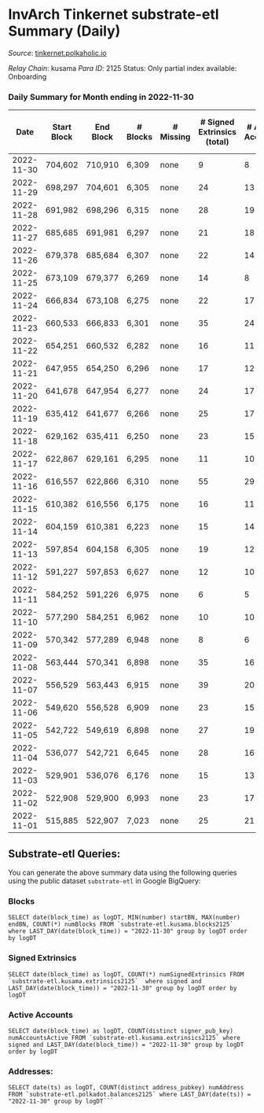 # InvArch Tinkernet substrate-etl Summary (Daily)

_Source_: [tinkernet.polkaholic.io](https://tinkernet.polkaholic.io)

*Relay Chain*: kusama
*Para ID*: 2125
Status: Only partial index available: Onboarding


### Daily Summary for Month ending in 2022-11-30


| Date | Start Block | End Block | # Blocks | # Missing | # Signed Extrinsics (total) | # Active Accounts | # Addresses with Balances | # Events | # Transfers | # XCM Transfers In | # XCM Transfers Out |
| ---- | ----------- | --------- | -------- | --------- | --------------------------- | ----------------- | ------------------------- | -------- | ----------- | ------------------ | ------------------- |
| 2022-11-30 | 704,602 | 710,910 | 6,309 | none  | 9 | 8 | 1,793 | 12,946 | 250  |   |   |
| 2022-11-29 | 698,297 | 704,601 | 6,305 | none  | 24 | 13 | 1,793 | 13,280 | 481  |   | 7  |
| 2022-11-28 | 691,982 | 698,296 | 6,315 | none  | 28 | 19 | 1,792 | 13,443 | 602  |   | 7  |
| 2022-11-27 | 685,685 | 691,981 | 6,297 | none  | 21 | 18 | 1,789 | 13,172 | 420  |   | 4  |
| 2022-11-26 | 679,378 | 685,684 | 6,307 | none  | 22 | 14 | 1,789 | 13,349 | 576  |   | 4  |
| 2022-11-25 | 673,109 | 679,377 | 6,269 | none  | 14 | 8 | 1,789 | 13,040 | 391  |   | 3  |
| 2022-11-24 | 666,834 | 673,108 | 6,275 | none  | 22 | 17 | 1,789 | 13,329 | 617  |   | 3  |
| 2022-11-23 | 660,533 | 666,833 | 6,301 | none  | 35 | 24 | 1,789 | 9,288 | 784  |   | 3  |
| 2022-11-22 | 654,251 | 660,532 | 6,282 | none  | 16 | 11 |  | 13,077 | 375  |   | 4  |
| 2022-11-21 | 647,955 | 654,250 | 6,296 | none  | 17 | 12 |  | 13,096 | 369  |   | 5  |
| 2022-11-20 | 641,678 | 647,954 | 6,277 | none  | 24 | 17 | 1,788 | 13,280 | 531  |   | 7  |
| 2022-11-19 | 635,412 | 641,677 | 6,266 | none  | 25 | 17 |  | 13,162 | 440  |   | 6  |
| 2022-11-18 | 629,162 | 635,411 | 6,250 | none  | 23 | 15 |  | 13,217 | 540  |   | 6  |
| 2022-11-17 | 622,867 | 629,161 | 6,295 | none  | 11 | 10 |  | 13,005 | 320  |   | 2  |
| 2022-11-16 | 616,557 | 622,866 | 6,310 | none  | 55 | 29 | 1,787 | 14,077 | 1,021  |   | 16  |
| 2022-11-15 | 610,382 | 616,556 | 6,175 | none  | 16 | 11 | 1,785 | 12,871 | 389  |   | 3  |
| 2022-11-14 | 604,159 | 610,381 | 6,223 | none  | 15 | 14 |  | 13,035 | 473  |   | 1  |
| 2022-11-13 | 597,854 | 604,158 | 6,305 | none  | 19 | 12 |  | 13,124 | 378  |   | 2  |
| 2022-11-12 | 591,227 | 597,853 | 6,627 | none  | 12 | 10 |  | 13,640 | 295  |   | 1  |
| 2022-11-11 | 584,252 | 591,226 | 6,975 | none  | 6 | 5 |  | 14,157 | 158  |   |   |
| 2022-11-10 | 577,290 | 584,251 | 6,962 | none  | 10 | 10 |  | 14,311 | 310  |   |   |
| 2022-11-09 | 570,342 | 577,289 | 6,948 | none  | 8 | 6 |  | 14,183 | 223  |   | 1  |
| 2022-11-08 | 563,444 | 570,341 | 6,898 | none  | 35 | 16 | 1,784 | 14,892 | 840  |   | 11  |
| 2022-11-07 | 556,529 | 563,443 | 6,915 | none  | 39 | 20 |  | 14,962 | 836  | 1  | 14  |
| 2022-11-06 | 549,620 | 556,528 | 6,909 | none  | 23 | 15 | 1,784 | 14,456 | 469  |   | 4  |
| 2022-11-05 | 542,722 | 549,619 | 6,898 | none  | 27 | 19 | 1,784 | 14,681 | 686  |   | 4  |
| 2022-11-04 | 536,077 | 542,721 | 6,645 | none  | 28 | 16 |  | 14,177 | 670  | 2  | 10  |
| 2022-11-03 | 529,901 | 536,076 | 6,176 | none  | 15 | 13 | 1,784 | 12,923 | 450  | 2  | 3  |
| 2022-11-02 | 522,908 | 529,900 | 6,993 | none  | 23 | 17 |  | 14,798 | 630  | 3  | 6  |
| 2022-11-01 | 515,885 | 522,907 | 7,023 | none  | 25 | 21 | 1,783 | 14,838 | 605  | 1  | 2  |

## Substrate-etl Queries:
You can generate the above summary data using the following queries using the public dataset `substrate-etl` in Google BigQuery:


### Blocks
```
SELECT date(block_time) as logDT, MIN(number) startBN, MAX(number) endBN, COUNT(*) numBlocks FROM `substrate-etl.kusama.blocks2125`  where LAST_DAY(date(block_time)) = "2022-11-30" group by logDT order by logDT
```


### Signed Extrinsics
```
SELECT date(block_time) as logDT, COUNT(*) numSignedExtrinsics FROM `substrate-etl.kusama.extrinsics2125`  where signed and LAST_DAY(date(block_time)) = "2022-11-30" group by logDT order by logDT
```


### Active Accounts
```
SELECT date(block_time) as logDT, COUNT(distinct signer_pub_key) numAccountsActive FROM `substrate-etl.kusama.extrinsics2125` where signed and LAST_DAY(date(block_time)) = "2022-11-30" group by logDT order by logDT
```


### Addresses:
```
SELECT date(ts) as logDT, COUNT(distinct address_pubkey) numAddress FROM `substrate-etl.polkadot.balances2125` where LAST_DAY(date(ts)) = "2022-11-30" group by logDT```

